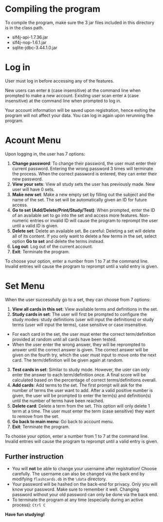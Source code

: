 # Compiling the program

To compile the program, make sure the 3 jar files included in this directory is in the class path.
- slf4j-api-1.7.36.jar
- slf4j-nop-1.6.1.jar
- sqlite-jdbc-3.44.1.0.jar

# Log in

User must log in before accessing any of the features. 

New users can enter `B` (case insensitive) at the command line when prompted to make a new account. Existing user scan enter `A` (case insensitive) at the command line when prompted to log in. 

Your account information will be saved upon registration, hence exiting the program will not affect your data. You can log in again upon rerunning the program.

# Acount Menu

Upon logging in, the user has 7 options:

1. **Change password**: To change their password, the user must enter their current password. Entering the wrong password 3 times will terminate the process. When the correct password is entered, they can enter their new password.
2. **View your sets**: View all study sets the user has previously made. New user will have 0 sets.
3. **Make new set**: Make a new empty set by filling out the subject and the name of the set. The set will be automatically given an ID for future access.
4. **Go to set (Add/Delete/Print/Study/Test)**: When prompted, enter the ID of an available set to go into the set and access more features. Non-numeric entries or invalid ID will cause the program to reprompt the user until a valid ID is given.
5. **Delete set**: Delete an available set. Be careful: Deleting a set will delete all of its content. If you only want to delete a few terms in the set, select option **Go to set** and delete the terms instead.
6. **Log out**: Log out of the current account.
7. **Exit**: Terminate the program.

To choose your option, enter a number from 1 to 7 at the command line. Invalid entries will cause the program to reprompt until a valid entry is given.

# Set Menu

When the user successfully go to a set, they can choose from 7 options:

1. **View all cards in this set**: View available terms and definitions in the set.
2. **Study cards in set**: The user will first be prompted to configure the study modes: study definitions (user will input the definitions) or study terms (user will input the terms), case sensitive or case insensitive. 
- For each card in the set, the user must enter the correct term/definition provided at random until all cards have been tested. 
- When the user enter the wrong answer, they will be reprompted to answer until the correct answer is given. The correct answer will be given on the fourth try, which the user must input to move onto the next card. The term/definition will be given again at random.
3. **Test cards in set**: Similar to study mode. However, the user can only enter the answer to each term/definition once. A final score will be calculated based on the percentage of correct terms/definitions overall.
4. **Add cards**: Add terms to the set. The first prompt will ask for the number of terms the user want to add. After a valid positive number is given, the user will be prompted to enter the term(s) and definition(s) until the number of terms have been reached.
5. **Delete card**: Delete a term from the set. This option will only delete 1 term at a time. The user must enter the term (case sensitive) they want to remove from the set.
6. **Go back to main menu**: Go back to account menu.
7. **Exit**: Terminate the program.

To choose your option, enter a number from 1 to 7 at the command line. Invalid entries will cause the program to reprompt until a valid entry is given.

## Further instruction
- You will **not** be able to change your username after registration! Choose carefully. The username can also be changed via the back end by modifying `flashcards.db` in the `\data` directory.
- Your password will be hashed on the back-end for privacy. Only you will know your password. Make sure to remember it well. Changing password without your old password can only be done via the back end.
- To terminate the program at any time (especially during an active process): `Ctrl C`

**Have fun studying!**